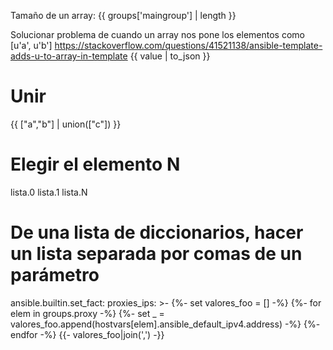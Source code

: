 Tamaño de un array:
{{ groups['maingroup'] | length }}


Solucionar problema de cuando un array nos pone los elementos como
[u'a', u'b']
https://stackoverflow.com/questions/41521138/ansible-template-adds-u-to-array-in-template
{{ value | to_json }}


# Unir
{{ ["a","b"] | union(["c"]) }}


# Elegir el elemento N
lista.0
lista.1
lista.N


# De una lista de diccionarios, hacer un lista separada por comas de un parámetro
ansible.builtin.set_fact:
  proxies_ips: >-
    {%- set valores_foo = [] -%}
    {%- for elem in groups.proxy -%}
        {%- set _ = valores_foo.append(hostvars[elem].ansible_default_ipv4.address) -%}
    {%- endfor -%}
    {{- valores_foo|join(',') -}}


